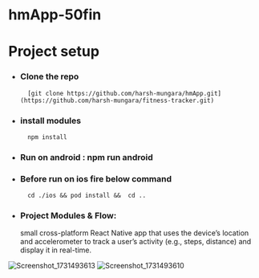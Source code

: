# hmApp-50fin

# Project setup
- ### Clone the repo  
        [git clone https://github.com/harsh-mungara/hmApp.git](https://github.com/harsh-mungara/fitness-tracker.git)
- ### install modules
        npm install
- ### Run on android : npm run android
- ### Before run on ios fire below command
        cd ./ios && pod install &&  cd ..

- ### Project Modules & Flow:
     small cross-platform React Native app that uses the device’s location and accelerometer to track a user’s activity (e.g., steps, distance) and display it in real-time.



![Screenshot_1731493613](https://github.com/user-attachments/assets/730ddab4-5470-42c1-908b-985aa8e7e677)
![Screenshot_1731493610](https://github.com/user-attachments/assets/43031bad-def7-46ca-9016-12451d2baaec)
